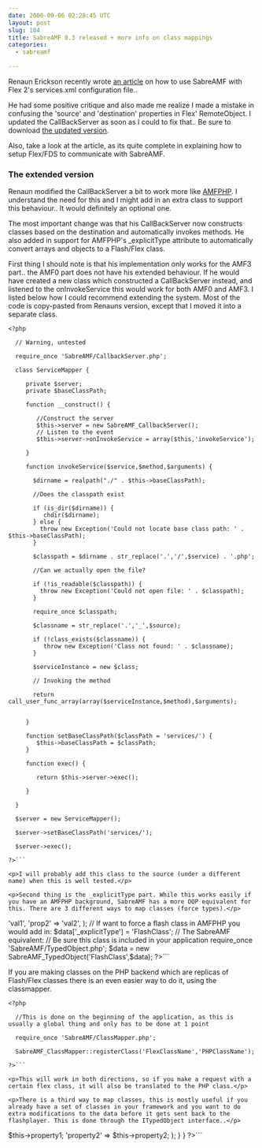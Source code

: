 ```yaml
---
date: 2006-09-06 02:28:45 UTC
layout: post
slug: 104
title: SabreAMF 0.3 released + more info on class mappings
categories:
  - sabreamf

---
```

<p>Renaun Erickson recently wrote <a href="http://renaun.com/blog/flex-tutorials/sabreamf-flex2/">an article</a> on how to use SabreAMF with Flex 2's services.xml configuration file..</p>

<p>He had some positive critique and also made me realize I made a mistake in confusing the 'source' and 'destination' properties in Flex' RemoteObject. I updated the CallBackServer as soon as I could to fix that.. Be sure to download <a href="http://www.rooftopsolutions.nl/code/?a=d&p=SabreAMF">the updated version</a>.</p>

<p>Also, take a look at the article, as its quite complete in explaining how to setup Flex/FDS to communicate with SabreAMF.</p>

<h3>The extended version</h3>
<p>Renaun modified the CallBackServer a bit to work more like <a href="http://www.amfphp.org/">AMFPHP</a>. I understand the need for this and I might add in an extra class to support this behaviour.. It would definitely an optional one.</p>

<p>The most important change was that his CallBackServer now constructs classes based on the destination and automatically invokes methods. He also added in support for AMFPHP's _explicitType attribute to automatically convert arrays and objects to a Flash/Flex class.</p>

<p>First thing I should note is that his implementation only works for the AMF3 part.. the AMF0 part does not have his extended behaviour. If he would have created a new class which constructed a CallBackServer instead, and listened to the onInvokeService this would work for both AMF0 and AMF3. I listed below how I could recommend extending the system. Most of the code is copy-pasted from Renauns version, except that I moved it into a separate class.</p>

```
<?php

  // Warning, untested

  require_once 'SabreAMF/CallbackServer.php';

  class ServiceMapper {

     private $server;
     private $baseClassPath;

     function __construct() {

        //Construct the server
        $this->server = new SabreAMF_CallbackServer();
        // Listen to the event
        $this->server->onInvokeService = array($this,'invokeService');

     }

     function invokeService($service,$method,$arguments) {

       $dirname = realpath("./" . $this->baseClassPath);

       //Does the classpath exist    

       if (is_dir($dirname)) {
          chdir($dirname);
       } else {
         throw new Exception('Could not locate base class path: ' . $this->baseClassPath);
       }

       $classpath = $dirname . str_replace('.','/',$service) . '.php';

       //Can we actually open the file?

       if (!is_readable($classpath)) {
         throw new Exception('Could not open file: ' . $classpath);
       }

       require_once $classpath;

       $classname = str_replace('.','_',$source);

       if (!class_exists($classname)) {
          throw new Exception('Class not found: ' . $classname);
       }

       $serviceInstance = new $class;

       // Invoking the method

       return call_user_func_array(array($serviceInstance,$method),$arguments);


     }

     function setBaseClassPath($classPath = 'services/') {
        $this->baseClassPath = $classPath;
     }

     function exec() {

        return $this->server->exec();

     }

  }

  $server = new ServiceMapper();

  $server->setBaseClassPath('services/');

  $server->exec();

?>```

<p>I will probably add this class to the source (under a different name) when this is well tested.</p>

<p>Second thing is the _explicitType part. While this works easily if you have an AMFPHP background, SabreAMF has a more OOP equivalent for this. There are 3 different ways to map classes (force types).</p>

```
<?php

  $data = array(
     'prop1' => 'val1',
     'prop2' => 'val2',
  );

  // If want to force a flash class in AMFPHP you would add in:

  $data['_explicitType'] = 'FlashClass';

  // The SabreAMF equivalent:

  // Be sure this class is included in your application
  require_once 'SabreAMF/TypedObject.php';

  $data = new SabreAMF_TypedObject('FlashClass',$data);

?>```

<p>If you are making classes on the PHP backend which are replicas of Flash/Flex classes there is an even easier way to do it, using the classmapper.</p>

```
<?php

  //This is done on the beginning of the application, as this is usually a global thing and only has to be done at 1 point

  require_once 'SabreAMF/ClassMapper.php';

  SabreAMF_ClassMapper::registerClass('FlexClassName','PHPClassName');

?>```

<p>This will work in both directions, so if you make a request with a certain flex class, it will also be translated to the PHP class.</p>

<p>There is a third way to map classes, this is mostly useful if you already have a set of classes in your framework and you want to do extra modifications to the data before it gets sent back to the flashplayer. This is done through the ITypedObject interface..</p>

```
<?php
  
  require_once 'SabreAMF/ITypedObject.php';

  class MyClass implements SabreAMF_ITypedObject {

    public $property1;
    public $property2;
    public $secretProperty;

    function getAMFClassName() {

       return 'org.rooftop.MyFlexClass';

    }

    function getAMFData() {
 
       return array(
          'property1' => $this->property1;
          'property2' => $this->property2;
       );

    }

  }

?>```